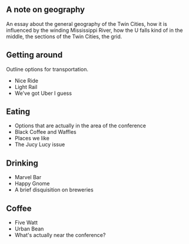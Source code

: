 ## A note on geography
An essay about the general geography of the Twin Cities, how it is influenced
by the winding Mississippi River, how the U falls kind of in the middle, the
sections of the Twin Cities, the grid.

## Getting around
Outline options for transportation.
 - Nice Ride
 - Light Rail
 - We've got Uber I guess

## Eating
 - Options that are actually in the area of the conference
  - Black Coffee and Waffles
 - Places we like
 - The Jucy Lucy issue

## Drinking
 - Marvel Bar
 - Happy Gnome
 - A brief disquisition on breweries

## Coffee
 - Five Watt
 - Urban Bean
 - What's actually near the conference?
